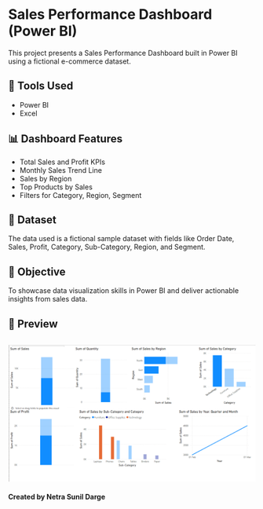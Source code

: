 # Sales Performance Dashboard (Power BI)

This project presents a Sales Performance Dashboard built in Power BI using a fictional e-commerce dataset.

## 🔧 Tools Used
- Power BI
- Excel

## 📊 Dashboard Features
- Total Sales and Profit KPIs
- Monthly Sales Trend Line
- Sales by Region
- Top Products by Sales
- Filters for Category, Region, Segment

## 📁 Dataset
The data used is a fictional sample dataset with fields like Order Date, Sales, Profit, Category, Sub-Category, Region, and Segment.

## 🎯 Objective
To showcase data visualization skills in Power BI and deliver actionable insights from sales data.

## 📸 Preview
![Dashboard Preview](dashboard_preview.png)
---

**Created by Netra Sunil Darge**
